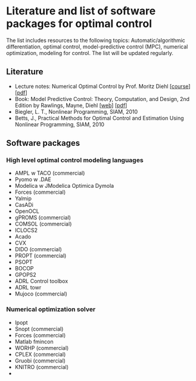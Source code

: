 # Literature and list of software packages for optimal control 

The list includes resources to the following topics: Automatic/algorithmic differentiation, optimal control, model-predictive control (MPC), numerical optimization, modeling for control.  The list will be updated regularly.

## Literature

* Lecture notes: Numerical Optimal Control by Prof. Moritz Diehl [[course](https://www.syscop.de/teaching/ss2017/numerical-optimal-control)] [[pdf](https://www.syscop.de/files/2017ss/NOC/script/book-NOCSE.pdf)]
* Book: Model Predictive Control: Theory, Computation, and Design, 2nd Edition by Rawlings, Mayne, Diehl [[web](https://sites.engineering.ucsb.edu/~jbraw/mpc/)] [[pdf](https://sites.engineering.ucsb.edu/~jbraw/mpc/MPC-book-2nd-edition-2nd-printing.pdf)]
* Biegler, L. T., Nonlinear Programming, SIAM, 2010
* Betts, J., Practical Methods for Optimal Control and Estimation Using Nonlinear Programming, SIAM, 2010

## Software packages 

### High level optimal control modeling languages

 - AMPL w TACO (commercial)
 - Pyomo w .DAE
 - Modelica w JModelica Optimica Dymola
 - Forces (commercial)
 - Yalmip
 - CasADi
 - OpenOCL
 - gPROMS (commercial)
 - COMSOL (commercial)
 - ICLOCS2 
 - Acado
 - CVX
 - DIDO (commercial)
 - PROPT (commercial)
 - PSOPT
 - BOCOP 
 - GPOPS2
 - ADRL Control toolbox 
 - ADRL towr
 - Mujoco (commercial)
 
 ### Numerical optimization solver 

- Ipopt
- Snopt (commercial)
- Forces (commercial)
- Matlab fmincon
- WORHP (commercial)
- CPLEX (commercial)
- Gruobi (commercial)
- KNITRO (commercial)
- 
